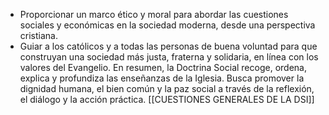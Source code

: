 - Proporcionar un marco ético y moral para abordar las cuestiones sociales y económicas en la sociedad moderna, desde una perspectiva cristiana. 
- Guiar a los católicos y a todas las personas de buena voluntad para que construyan una sociedad más justa, fraterna y solidaria, en línea con los valores del Evangelio. 
En resumen, la Doctrina Social recoge, ordena, explica y profundiza las enseñanzas de la Iglesia. Busca promover la dignidad humana, el bien común y la paz social a través de la reflexión, el diálogo y la acción práctica.
[[CUESTIONES GENERALES DE LA DSI]]